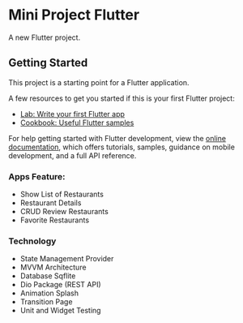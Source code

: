 # Mini Project Flutter

A new Flutter project.

## Getting Started

This project is a starting point for a Flutter application.

A few resources to get you started if this is your first Flutter project:

- [Lab: Write your first Flutter app](https://docs.flutter.dev/get-started/codelab)
- [Cookbook: Useful Flutter samples](https://docs.flutter.dev/cookbook)

For help getting started with Flutter development, view the
[online documentation](https://docs.flutter.dev/), which offers tutorials,
samples, guidance on mobile development, and a full API reference.

### Apps Feature:

- Show List of Restaurants
- Restaurant Details
- CRUD Review Restaurants
- Favorite Restaurants


### Technology

- State Management Provider
- MVVM Architecture
- Database Sqflite
- Dio Package (REST API)
- Animation Splash
- Transition Page
- Unit and Widget Testing

